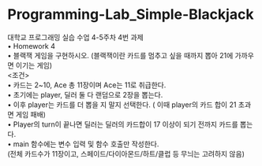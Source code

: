 # Programming-Lab_Simple-Blackjack
대학교 프로그래밍 실습 수업 4-5주차 4번 과제  
• Homework 4  
• 블랙잭 게임을 구현하시오. (블랙잭이란 카드를 멈추고 싶을 때까지 뽑아 21에 가까우면 이기는 게임)  
<조건>  
• 카드는 2~10, Ace 총 11장이며 Ace는 11로 취급한다.  
• 초기에는 player, 딜러 둘 다 랜덤으로 2장을 뽑는다.  
• 이후 player는 카드를 더 뽑을 지 말지 선택한다. ( 이때 player의 카드 합이 21 초과면 게임 패배)  
• Player의 turn이 끝나면 딜러는 딜러의 카드합이 17 이상이 되기 전까지 카드를 뽑는다.  
• main 함수에는 변수 입력 및 함수 호출만 작성한다.  
(전체 카드수가 11장이고, 스페이드/다이아몬드/하트/클럽 등 무늬는 고려하지 않음)
